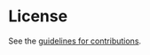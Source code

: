 # License

See the
[guidelines for contributions](https://github.com/danwing/authenticating-network/blob//CONTRIBUTING.md).
